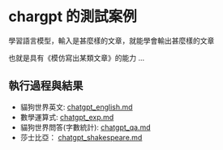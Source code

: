 # chargpt 的測試案例

學習語言模型，輸入是甚麼樣的文章，就能學會輸出甚麼樣的文章

也就是具有《模仿寫出某類文章》的能力 ...

## 執行過程與結果

* 貓狗世界英文: [chatgpt_english.md](./md/chargpt_english.md)
* 數學運算式: [chatgpt_exp.md](./md/chargpt_exp.md)
* 貓狗世界問答(字數統計): [chatgpt_qa.md](./md/chargpt_qa.md)
* 莎士比亞： [chatgpt_shakespeare.md](./md/chargpt_shakespeare.md)